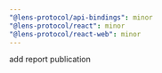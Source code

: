 ```yaml
---
"@lens-protocol/api-bindings": minor
"@lens-protocol/react": minor
"@lens-protocol/react-web": minor
---
```


add report publication
